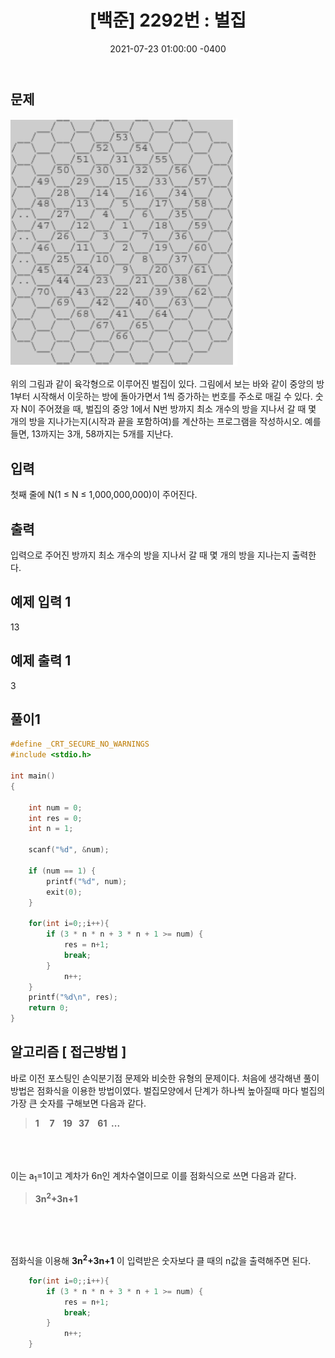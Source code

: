 ﻿---
title: "[백준] 2292번 : 벌집"
date: 2021-07-23 01:00:00 -0400
categories:
- Algorithm
tags:
- 백준
- 알고리즘
- 단계별 풀어보기
---

  

## 문제
![enter image description here](https://github.com/idkim97/idkim97.github.io/blob/master/img/%EB%B0%B1%EC%A4%802292.png?raw=true)

위의 그림과 같이 육각형으로 이루어진 벌집이 있다. 그림에서 보는 바와 같이 중앙의 방 1부터 시작해서 이웃하는 방에 돌아가면서 1씩 증가하는 번호를 주소로 매길 수 있다. 숫자 N이 주어졌을 때, 벌집의 중앙 1에서 N번 방까지 최소 개수의 방을 지나서 갈 때 몇 개의 방을 지나가는지(시작과 끝을 포함하여)를 계산하는 프로그램을 작성하시오. 예를 들면, 13까지는 3개, 58까지는 5개를 지난다.

## 입력
첫째 줄에 N(1 ≤ N ≤ 1,000,000,000)이 주어진다.
## 출력
입력으로 주어진 방까지 최소 개수의 방을 지나서 갈 때 몇 개의 방을 지나는지 출력한다.

## 예제 입력 1
13

## 예제 출력 1
3

  

## 풀이1

```c
#define _CRT_SECURE_NO_WARNINGS
#include <stdio.h>

int main()
{

	int num = 0;
	int res = 0;
	int n = 1;

	scanf("%d", &num);

	if (num == 1) {
		printf("%d", num);
		exit(0);
	}

	for(int i=0;;i++){
		if (3 * n * n + 3 * n + 1 >= num) {
			res = n+1;
			break;
		}
			n++;
	}
	printf("%d\n", res);
	return 0;
}

```

  
  
  

## 알고리즘 [ 접근방법 ]
바로 이전 포스팅인 손익분기점 문제와 비슷한 유형의 문제이다. 처음에 생각해낸 풀이 방법은 점화식을 이용한 방법이였다.  벌집모양에서 단계가 하나씩 높아질때 마다 벌집의 가장 큰 숫자를 구해보면 다음과 같다.

> **1 &nbsp;&nbsp;&nbsp; 7&nbsp;&nbsp;&nbsp;&nbsp;19&nbsp;&nbsp;&nbsp;37&nbsp;&nbsp;&nbsp;&nbsp;61&nbsp;	...**

<br><br><br>
이는 a<sub>1</sub>=1이고 계차가 6n인 계차수열이므로 이를 점화식으로 쓰면 다음과 같다.

> **3n<sup>2</sup>+3n+1**

<br><br><br>

점화식을 이용해  **3n<sup>2</sup>+3n+1** 이 입력받은 숫자보다 클 때의 n값을 출력해주면 된다.
```c
	for(int i=0;;i++){
		if (3 * n * n + 3 * n + 1 >= num) {
			res = n+1;
			break;
		}
			n++;
	}
```


